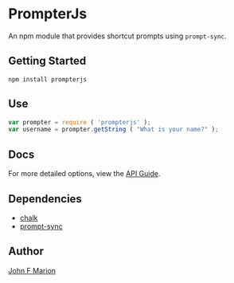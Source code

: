 # PrompterJs #

An npm module that provides shortcut prompts using `prompt-sync`.

## Getting Started #

```
npm install prompterjs
```

## Use #

```js
var prompter = require ( 'prompterjs' );
var username = prompter.getString ( "What is your name?" );
```

## Docs #

For more detailed options, view the [API Guide](API.md).

## Dependencies #

* [chalk](https://www.npmjs.com/package/chalk)
* [prompt-sync](https://www.npmjs.com/package/prompt-sync)

## Author #

[John F Marion](https://github.com/jfmario)
